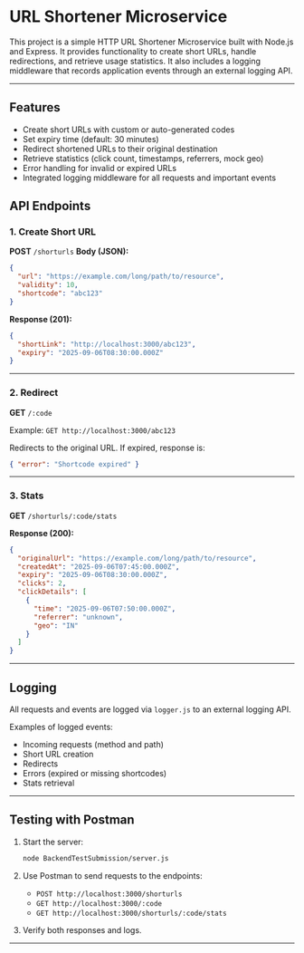 # URL Shortener Microservice

This project is a simple HTTP URL Shortener Microservice built with Node.js and Express.
It provides functionality to create short URLs, handle redirections, and retrieve usage statistics.
It also includes a logging middleware that records application events through an external logging API.

---

## Features

* Create short URLs with custom or auto-generated codes
* Set expiry time (default: 30 minutes)
* Redirect shortened URLs to their original destination
* Retrieve statistics (click count, timestamps, referrers, mock geo)
* Error handling for invalid or expired URLs
* Integrated logging middleware for all requests and important events


## API Endpoints

### 1. Create Short URL

**POST** `/shorturls`
**Body (JSON):**

```json
{
  "url": "https://example.com/long/path/to/resource",
  "validity": 10,
  "shortcode": "abc123"
}
```

**Response (201):**

```json
{
  "shortLink": "http://localhost:3000/abc123",
  "expiry": "2025-09-06T08:30:00.000Z"
}
```

---

### 2. Redirect

**GET** `/:code`

Example: `GET http://localhost:3000/abc123`

Redirects to the original URL.
If expired, response is:

```json
{ "error": "Shortcode expired" }
```

---

### 3. Stats

**GET** `/shorturls/:code/stats`

**Response (200):**

```json
{
  "originalUrl": "https://example.com/long/path/to/resource",
  "createdAt": "2025-09-06T07:45:00.000Z",
  "expiry": "2025-09-06T08:30:00.000Z",
  "clicks": 2,
  "clickDetails": [
    {
      "time": "2025-09-06T07:50:00.000Z",
      "referrer": "unknown",
      "geo": "IN"
    }
  ]
}
```

---

## Logging

All requests and events are logged via `logger.js` to an external logging API.

Examples of logged events:

* Incoming requests (method and path)
* Short URL creation
* Redirects
* Errors (expired or missing shortcodes)
* Stats retrieval

---

## Testing with Postman

1. Start the server:

   ```bash
   node BackendTestSubmission/server.js
   ```
2. Use Postman to send requests to the endpoints:

   * `POST http://localhost:3000/shorturls`
   * `GET http://localhost:3000/:code`
   * `GET http://localhost:3000/shorturls/:code/stats`
3. Verify both responses and logs.

---
